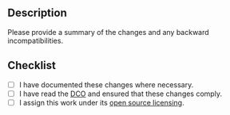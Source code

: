 ## Description

Please provide a summary of the changes and any backward incompatibilities.

## Checklist

- [ ] I have documented these changes where necessary.
- [ ] I have read the [DCO][DCO] and ensured that these changes comply.
- [ ] I assign this work under its [open source licensing][terms].

[DCO]: https://github.com/OffchainLabs/stylus-hello-world/blob/main/licenses/DCO.txt
[terms]: https://github.com/OffchainLabs/stylus-hello-world/blob/main/licenses/COPYRIGHT.md
